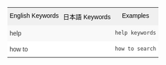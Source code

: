 <style type="text/css">
.tg  {border-collapse:collapse;border-spacing:0;border:none;border-color:#ccc;}
.tg td{font-family:Arial, sans-serif;font-size:14px;padding:10px 5px;border-style:solid;border-width:0px;overflow:hidden;word-break:normal;border-color:#ccc;color:#333;background-color:#fff;}
.tg th{font-family:Arial, sans-serif;font-size:14px;font-weight:normal;padding:10px 5px;border-style:solid;border-width:0px;overflow:hidden;word-break:normal;border-color:#ccc;color:#333;background-color:#f0f0f0;}
.tg .tg-k64o{background-color:#f0f0f0;color:#000;border-color:inherit;vertical-align:top}
.tg .tg-dc35{background-color:#f9f9f9;border-color:inherit;vertical-align:top}
.tg .tg-us36{border-color:inherit;vertical-align:top}
</style>
<table class="tg">
  <tr>
    <th class="tg-k64o">English Keywords</th>
    <th class="tg-k64o">日本語 Keywords</th>
    <th class="tg-k64o">Examples</th>
  </tr>
  <tr>
    <td class="tg-dc35">help</td>
    <td class="tg-dc35"></td>
    <td class="tg-dc35"><code>help keywords</code></td>
  </tr>
  <tr>
    <td class="tg-us36">how to</td>
    <td class="tg-us36"></td>
    <td class="tg-us36"><code>how to search</code></td>
  </tr>
</table>
